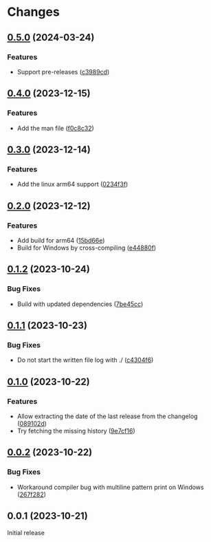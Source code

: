 # Changes

## [0.5.0](https://github.com/prantlf/v-newchanges/compare/v0.4.0...v0.5.0) (2024-03-24)

### Features

* Support pre-releases ([c3989cd](https://github.com/prantlf/v-newchanges/commit/c3989cd6a9e6588fa817c1f8f912d8e0e4ad86d8))

## [0.4.0](https://github.com/prantlf/v-newchanges/compare/v0.3.0...v0.4.0) (2023-12-15)

### Features

* Add the man file ([f0c8c32](https://github.com/prantlf/v-newchanges/commit/f0c8c32c871b9a46a1d68c3c8078a4abca9135f1))

## [0.3.0](https://github.com/prantlf/v-newchanges/compare/v0.2.0...v0.3.0) (2023-12-14)

### Features

* Add the linux arm64 support ([0234f3f](https://github.com/prantlf/v-newchanges/commit/0234f3f3f54cf910dc9c9d3013929e4ce308d26c))

## [0.2.0](https://github.com/prantlf/v-newchanges/compare/v0.1.2...v0.2.0) (2023-12-12)

### Features

* Add build for arm64 ([15bd66e](https://github.com/prantlf/v-newchanges/commit/15bd66e8b49fef5ae086b175bc27f49ee89ab896))
* Build for Windows by cross-compiling ([e44880f](https://github.com/prantlf/v-newchanges/commit/e44880f8ee4defe22e23651f8c542d828693b7f9))

## [0.1.2](https://github.com/prantlf/v-newchanges/compare/v0.1.1...v0.1.2) (2023-10-24)

### Bug Fixes

* Build with updated dependencies ([7be45cc](https://github.com/prantlf/v-newchanges/commit/7be45cc933d453c8ab472b8022f3f24d8172c8b7))

## [0.1.1](https://github.com/prantlf/v-newchanges/compare/v0.1.0...v0.1.1) (2023-10-23)

### Bug Fixes

* Do not start the written file log with ./ ([c4304f6](https://github.com/prantlf/v-newchanges/commit/c4304f687d84f7ed56d895b2dacf6950c8c0be69))

## [0.1.0](https://github.com/prantlf/v-newchanges/compare/v0.0.2...v0.1.0) (2023-10-22)

### Features

* Allow extracting the date of the last release from the changelog ([089102d](https://github.com/prantlf/v-newchanges/commit/089102d9e83815d2f806640426369ad368292ab9))
* Try fetching the missing history ([9e7cf16](https://github.com/prantlf/v-newchanges/commit/9e7cf16993725b7994d664d3be4dae9ebc68fd2f))

## [0.0.2](https://github.com/prantlf/v-newchanges/compare/v0.0.1...v0.0.2) (2023-10-22)

### Bug Fixes

* Workaround compiler bug with multiline pattern print on Windows ([267f282](https://github.com/prantlf/v-newchanges/commit/267f2828e3506024b6e715548116be92d2579bd2))

## 0.0.1 (2023-10-21)

Initial release
